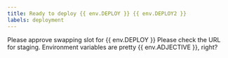 ```yaml
---
title: Ready to deploy {{ env.DEPLOY }} {{ env.DEPLOY2 }}
labels: deployment
---
```


Please approve swapping slot for {{ env.DEPLOY }}
Please check the URL for staging. 
Environment variables are pretty {{ env.ADJECTIVE }}, right?
